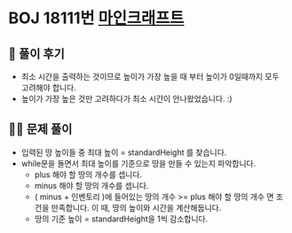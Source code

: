 # BOJ 18111번 [마인크래프트](https://www.acmicpc.net/problem/18111)

## 🌈 풀이 후기
* 최소 시간을 출력하는 것이므로 높이가 가장 높을 때 부터 높이가 0일때까지 모두 고려해야 합니다.
* 높이가 가장 높은 것만 고려하다가 최소 시간이 안나왔었습니다. :)
## 👩‍🏫 문제 풀이
* 입력된 땅 높이들 중 최대 높이 = standardHeight 를 찾습니다.
* while문을 돌면서 최대 높이를 기준으로 땅을 만들 수 있는지 파악합니다.
    * plus 해야 할 땅의 개수를 셉니다.
    * minus 해야 할 땅의 개수를 셉니다.
    * ( minus + 인벤토리 )에 들어있는 땅의 개수 >= plus 해야 할 땅의 개수 면 조건을 만족합니다.
    이 때, 땅의 높이와 시간을 계산해둡니다.
    * 땅의 기준 높이 = standardHeight을 1씩 감소합니다.